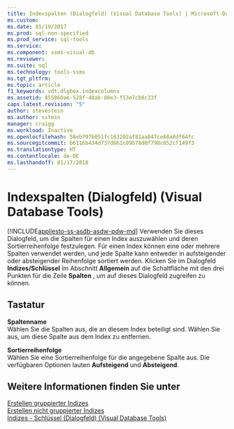 ```yaml
---
title: Indexspalten (Dialogfeld) (Visual Database Tools) | Microsoft-Dokumentation
ms.custom: 
ms.date: 01/19/2017
ms.prod: sql-non-specified
ms.prod_service: sql-tools
ms.service: 
ms.component: ssms-visual-db
ms.reviewer: 
ms.suite: sql
ms.technology: tools-ssms
ms.tgt_pltfrm: 
ms.topic: article
f1_keywords: vdt.dlgbox.indexcolumns
ms.assetid: 855860ae-528f-48ab-80e3-f53e7cb8c33f
caps.latest.revision: "5"
author: stevestein
ms.author: sstein
manager: craigg
ms.workload: Inactive
ms.openlocfilehash: 58eb707b051fc163202af81aa847ce68a8df64fc
ms.sourcegitcommit: b6116b434d737d661c09b78d0f798c652cf149f3
ms.translationtype: HT
ms.contentlocale: de-DE
ms.lasthandoff: 01/17/2018
---
```

# <a name="index-columns-dialog-box-visual-database-tools"></a>Indexspalten (Dialogfeld) (Visual Database Tools)
[!INCLUDE[appliesto-ss-asdb-asdw-pdw-md](../../includes/appliesto-ss-asdb-asdw-pdw-md.md)] Verwenden Sie dieses Dialogfeld, um die Spalten für einen Index auszuwählen und deren Sortierreihenfolge festzulegen. Für einen Index können eine oder mehrere Spalten verwendet werden, und jede Spalte kann entweder in aufsteigender oder absteigender Reihenfolge sortiert werden. Klicken Sie im Dialogfeld **Indizes/Schlüssel** im Abschnitt **Allgemein** auf die Schaltfläche mit den drei Punkten für die Zeile **Spalten** , um auf dieses Dialogfeld zugreifen zu können.  
  
## <a name="options"></a>Tastatur  
**Spaltenname**  
Wählen Sie die Spalten aus, die an diesem Index beteiligt sind. Wählen Sie **<None>** aus, um diese Spalte aus dem Index zu entfernen.  
  
**Sortierreihenfolge**  
Wählen Sie eine Sortierreihenfolge für die angegebene Spalte aus. Die verfügbaren Optionen lauten **Aufsteigend** und **Absteigend**.  
  
## <a name="see-also"></a>Weitere Informationen finden Sie unter  
[Erstellen gruppierter Indizes](http://msdn.microsoft.com/en-us/47148383-c2c7-4f08-a9e4-7016bf2d1d13)  
[Erstellen nicht gruppierter Indizes](http://msdn.microsoft.com/en-us/9402029a-1227-46c4-93aa-c2122eb1b943)  
[Indizes - Schlüssel (Dialogfeld) &#40;Visual Database Tools&#41;](../../ssms/visual-db-tools/indexes-keys-dialog-box-visual-database-tools.md)  
  

